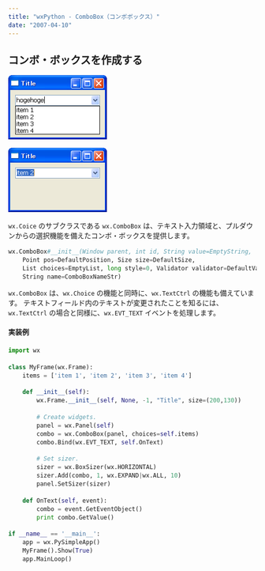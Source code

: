 ```yaml
---
title: "wxPython - ComboBox（コンボボックス）"
date: "2007-04-10"
---
```


コンボ・ボックスを作成する
----

![./image/20070410-combo_box.png](./image/20070410-combo_box.png)

![./image/20070410-combo_box2.png](./image/20070410-combo_box2.png)

`wx.Coice` のサブクラスである `wx.ComboBox` は、テキスト入力領域と、プルダウンからの選択機能を備えたコンボ・ボックスを提供します。

```python
wx.ComboBox#__init__(Window parent, int id, String value=EmptyString,
    Point pos=DefaultPosition, Size size=DefaultSize,
    List choices=EmptyList, long style=0, Validator validator=DefaultValidator,
    String name=ComboBoxNameStr)
```

`wx.ComboBox` は、`wx.Choice` の機能と同時に、`wx.TextCtrl` の機能も備えています。
テキストフィールド内のテキストが変更されたことを知るには、`wx.TextCtrl` の場合と同様に、`wx.EVT_TEXT` イベントを処理します。

#### 実装例

```python
import wx

class MyFrame(wx.Frame):
    items = ['item 1', 'item 2', 'item 3', 'item 4']

    def __init__(self):
        wx.Frame.__init__(self, None, -1, "Title", size=(200,130))

        # Create widgets.
        panel = wx.Panel(self)
        combo = wx.ComboBox(panel, choices=self.items)
        combo.Bind(wx.EVT_TEXT, self.OnText)

        # Set sizer.
        sizer = wx.BoxSizer(wx.HORIZONTAL)
        sizer.Add(combo, 1, wx.EXPAND|wx.ALL, 10)
        panel.SetSizer(sizer)

    def OnText(self, event):
        combo = event.GetEventObject()
        print combo.GetValue()

if __name__ == '__main__':
    app = wx.PySimpleApp()
    MyFrame().Show(True)
    app.MainLoop()
```


